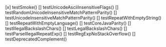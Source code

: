[x] testSmoke()
[] testUnicodeAsciiInsensitiveFlags()
[] testRandomUnicodeInsensitiveMatchPatternParity()
[] testUnicodeInsensitiveMatchPatternParity()
[] testRepeatWithEmptyString()
[] testRepeatWithEmptyLanguage()
[] testCoreJavaParity()
[] testIllegalBackslashChars()
[] testLegalBackslashChars()
[] testParseIllegalRepeatExp()
[] testRegExpNoStackOverflow()
[] testDeprecatedComplement()
